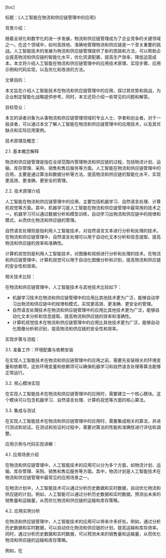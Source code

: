 
[toc]                    
                
                
标题：《人工智能在物流和供应链管理中的应用》

背景介绍：

随着全球化和数字化的进一步发展，物流和供应链管理成为了企业竞争的关键领域之一。在这个领域中，如何高效地、准确地管理物流和供应链是一个至关重要的挑战。人工智能技术的发展为物流和供应链管理提供了新的思路和方法，可以帮助企业提高物流和供应链的智能化水平，优化资源配置，提高生产效率，降低运营成本。本文将介绍人工智能在物流和供应链管理中的应用技术原理、实现步骤、应用示例和代码实现，以及优化和改进的方法。

文章目的：

本文旨在介绍人工智能技术在物流和供应链管理中的应用，探讨其优势和挑战，为企业制定智能化战略提供参考。同时，本文还将介绍一些常见的问题和解答。

目标受众：

本文的读者对象为从事物流和供应链管理领域的专业人士、学者和创业者。对于一般读者，可以通过本文了解人工智能在物流和供应链管理中的应用技术，以及其优缺点和实际应用案例。

技术原理及概念：

2.1. 基本概念解释

物流和供应链管理是指在全球范围内管理物流和供应链的过程，包括物流计划、运输、库存管理、采购、销售和售后服务等方面。人工智能在物流和供应链管理中的应用，主要是通过算法和数据分析等方法，提高物流和供应链的智能化水平，实现更高效、更准确、更安全的管理。

2.2. 技术原理介绍

人工智能在物流和供应链管理中的应用，主要包括机器学习、自然语言处理、计算机视觉等方面。其中，机器学习是人工智能在物流和供应链管理中最常用的技术之一。机器学习可以通过数据分析和模型训练，自动学习出物流和供应链中的规律和模式，从而优化物流和供应链的管理。

自然语言处理则是指利用人工智能技术，对自然语言文本进行分析和处理的技术。在物流和供应链管理中，自然语言处理可以用于自动化文本分析和信息提取，提高物流和供应链的效率和准确性。

计算机视觉则是利用人工智能技术，对图像和视频进行分析和处理的技术。在物流和供应链管理中，计算机视觉可以用于自动化图像分析和识别，提高物流和供应链的安全性和效率。

相关技术比较：

在物流和供应链管理中，人工智能技术与其他技术比较如下：

- 机器学习技术在物流和供应链管理中的应用比其他技术更为广泛，能够自动学习出物流和供应链中的规律和模式，实现更高效、更准确、更安全的管理。
- 自然语言处理技术在物流和供应链管理中的应用比其他技术更为广泛，能够自动化文本分析和信息提取，提高物流和供应链的效率和准确性。
- 计算机视觉技术在物流和供应链管理中的应用比其他技术更为广泛，能够自动化图像分析和识别，提高物流和供应链的安全性和效率。

实现步骤与流程：

3.1. 准备工作：环境配置与依赖安装

在实现人工智能技术在物流和供应链管理中的应用之前，需要先安装相关的环境变量和依赖项。这些环境变量和依赖项可以确保机器学习和自然语言处理等算法能够正常运行。

3.2. 核心模块实现

在实现人工智能技术在物流和供应链管理中的应用时，需要建立一个核心模块。这个模块可以包含机器学习、自然语言处理、计算机视觉等方面的核心算法。

3.3. 集成与测试

在实现人工智能技术在物流和供应链管理中的应用时，需要集成相关的算法，并进行测试和验证。在测试和验证的过程中，需要对算法的性能和准确性进行评估和调整。

应用示例与代码实现讲解：

4.1. 应用场景介绍

在物流和供应链管理中，人工智能技术的应用可以分为多个方面，如物流计划、运输、库存管理、采购、销售和售后服务等方面。其中，物流计划是人工智能技术在物流和供应链管理中最常见的应用场景之一。

在物流计划中，人工智能技术可以通过分析历史数据和实时数据，自动优化物流和供应链的计划。例如，人工智能可以通过分析历史数据和实时数据，预测出未来的销售量和运输量，从而优化物流和供应链的运输和库存策略。

4.2. 应用实例分析

在物流和供应链管理中，人工智能技术的应用可以带来许多好处。例如，通过分析历史数据和实时数据，可以自动优化物流和供应链的计划，提高运输和库存效率。同时，通过分析历史数据和实时数据，可以预测未来的销售量和运输量，从而优化物流和供应链的运输和库存策略。

例如，在

